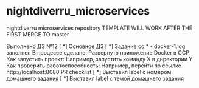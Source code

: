 # nightdiverru_microservices
nightdiverru microservices repository
TEMPLATE WILL WORK AFTER THE FIRST MERGE TO master

Выполнено ДЗ №12
[ *] Основное ДЗ
[ *] Задание со * - docker-1.log заполнен
В процессе сделано:
Развернуто приложение Docker в GCP
Как запустить проект:
Например, запустить команду X в директории Y
Как проверить работоспособность:
Например, перейти по ссылке http://localhost:8080
PR checklist
[ *] Выставил label с номером домашнего задания
[ *] Выставил label с темой домашнего задания
